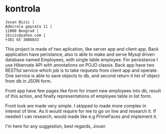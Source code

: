 # kontrola

	Jovan Bizic |
	Admirala geprata 11 |
	11000 Beograd |
	jbizic@yahoo.com |
	+381 65 3088833

This project is made of two aplication, like server app and client app. 
Back application have peristance, also is able to make and serve Mysql driven database named Employees, 
with single table employee. For persistance I use Hibernate API with annotations on POJO classis.
Back app have two RESTful service which job is to take requests from client app and operate.
One service is able to save objects to db, and second return it list of object from db in JSON form.

Front app have few pages like form for insert new employees into db, result of this action, and finally 
representations of employee table in list form. 

Front look are made very simple. I skipped to made more complex in interest of time. As it would require for 
me to go on line and research it. If needed I can research, would made like e.g PrimeFaces and implement it. 


I'm here for any suggestion,
best regards,
Jovan
